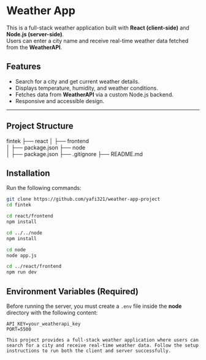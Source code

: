 #  Weather App

This is a full-stack weather application built with **React (client-side)** and **Node.js (server-side)**.  
Users can enter a city name and receive real-time weather data fetched from the **WeatherAPI**.

##  Features
-  Search for a city and get current weather details.
-  Displays temperature, humidity, and weather conditions.
-  Fetches data from **WeatherAPI** via a custom Node.js backend.
-  Responsive and accessible design.

---

##  Project Structure
fintek
 ├── react
 │   ├── frontend   
 │   ├── package.json
 ├──  node          
 │   ├──  package.json
 ├── .gitignore
 ├── README.md


##  Installation
Run the following commands:

```bash
git clone https://github.com/yafi321/weather-app-project
cd fintek

cd react/frontend
npm install

cd ../../node
npm install

cd node
node app.js

cd ../react/frontend
npm run dev

```

##  Environment Variables (Required)
Before running the server, you must create a `.env` file inside the **node** directory with the following content:

```env
API_KEY=your_weatherapi_key
PORT=5500

This project provides a full-stack weather application where users can search for a city and receive real-time weather data. Follow the setup instructions to run both the client and server successfully.






 
